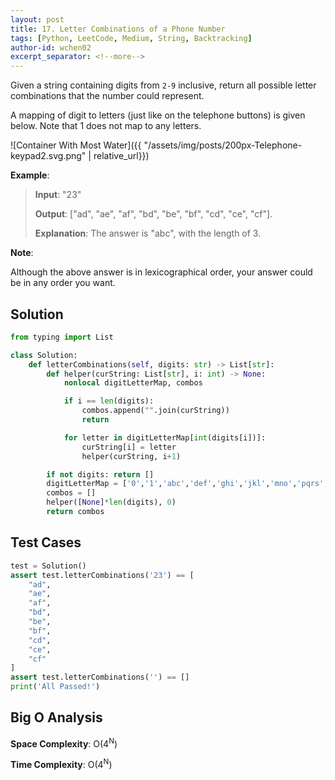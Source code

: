 ```yaml
---
layout: post
title: 17. Letter Combinations of a Phone Number
tags: [Python, LeetCode, Medium, String, Backtracking]
author-id: wchen02
excerpt_separator: <!--more-->
---
```

Given a string containing digits from `2-9` inclusive, return all possible letter combinations that the number could represent.

<!--more-->

A mapping of digit to letters (just like on the telephone buttons) is given below. Note that 1 does not map to any letters.

![Container With Most Water]({{ "/assets/img/posts/200px-Telephone-keypad2.svg.png" | relative_url}})

**Example**:
> **Input**: "23"
>
> **Output**: ["ad", "ae", "af", "bd", "be", "bf", "cd", "ce", "cf"].
>
> **Explanation**: The answer is "abc", with the length of 3.

**Note**:

Although the above answer is in lexicographical order, your answer could be in any order you want.

## Solution

```python
from typing import List

class Solution:
    def letterCombinations(self, digits: str) -> List[str]:
        def helper(curString: List[str], i: int) -> None:
            nonlocal digitLetterMap, combos

            if i == len(digits):
                combos.append("".join(curString))
                return

            for letter in digitLetterMap[int(digits[i])]:
                curString[i] = letter
                helper(curString, i+1)

        if not digits: return []
        digitLetterMap = ['0','1','abc','def','ghi','jkl','mno','pqrs','tuv','wxyz']
        combos = []
        helper([None]*len(digits), 0)
        return combos
```

## Test Cases

```python
test = Solution()
assert test.letterCombinations('23') == [
    "ad",
    "ae",
    "af",
    "bd",
    "be",
    "bf",
    "cd",
    "ce",
    "cf"
]
assert test.letterCombinations('') == []
print('All Passed!')
```

## Big O Analysis

**Space Complexity**: O(4<sup>N</sup>)

**Time Complexity**: O(4<sup>N</sup>)
